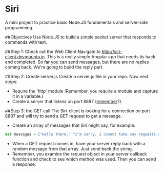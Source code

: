 Siri
======

A mini project to practice basic Node.JS fundamentals and server-side programming.

##Objectives
Use Node.JS to build a simple socket server that responds to commands with text.

##Step 1: Check out the Web Client
Navigate to http://siri-client.devmounta.in. This is a really simple Angular app that needs its back end completed. So far you can send messages, but there are no replies coming back. We're going to build the reply part.

##Step 2: Create server.js
Create a server.js file in your repo. Now next steps:
* Require the 'http' module (Remember, you require a module and capture it in a variable.)
* Create a server that listens on port 8887 ([remember](https://gist.github.com/cahlan/4a80fd0752a9f38052af)?).

##Step 3: the GET call
The Siri-client is looking for a connection on port 8887 and will try to send a GET request to get a message.
* Create an array of messages that Siri might say, for example:

```javascript
var messages = ["Hello there." "I'm sorry, I cannot take any requests at this time." "I can tell you how to do that."];
```

* When a GET request comes in, have your server reply back with a random message from that array. Just send back the string.
* Remember, you examine the request object in your server callback function and check to see which method was used. Then you can send a response.
